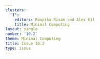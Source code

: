 ```yaml
---
clusters:
  '1':
    editors: Roopika Risam and Alex Gil
    title: Minimal Computing
layout: single
number: '16.2'
theme: Minimal Computing
title: Issue 16.2
type: issue
---
```



